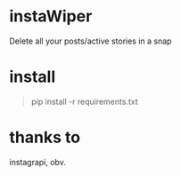 # instaWiper
 Delete all your posts/active stories in a snap

# install
> pip install -r requirements.txt

# thanks to
instagrapi, obv.
